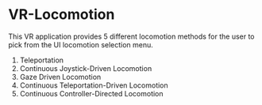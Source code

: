 # VR-Locomotion

This VR application provides 5 different locomotion methods for the user to pick from the UI locomotion selection menu.
1. Teleportation
2. Continuous Joystick-Driven Locomotion
3. Gaze Driven Locomotion
4. Continuous Teleportation-Driven Locomotion
5. Continuous Controller-Directed Locomotion

